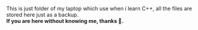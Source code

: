 This is just folder of my laptop which use when i learn C++, all the files are stored here just as a backup.
<br>
**If you are here without knowing me, thanks 💙.**
